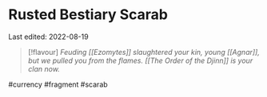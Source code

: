 # Rusted Bestiary Scarab
Last edited: 2022-08-19

> [!flavour]
> *Feuding [[Ezomytes]] slaughtered your kin, young [[Agnar]], but we pulled you from the flames. [[The Order of the Djinn]] is your clan now.*


#currency #fragment #scarab